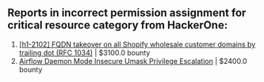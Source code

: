 ## Reports in incorrect permission assignment for critical resource category from HackerOne:
1. [[h1-2102] FQDN takeover on all Shopify wholesale customer domains by trailing dot (RFC 1034)](https://hackerone.com/reports/1086108) | $3100.0 bounty
2. [Airflow Daemon Mode Insecure Umask Privilege Escalation](https://hackerone.com/reports/1690093) | $2400.0 bounty